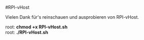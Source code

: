 #RPI-vHost

Vielen Dank für's reinschauen und ausprobieren von RPI-vHost.

root: <b>chmod +x RPI-vHost.sh</b><br>
root: <b>./RPI-vHost.sh</b>
